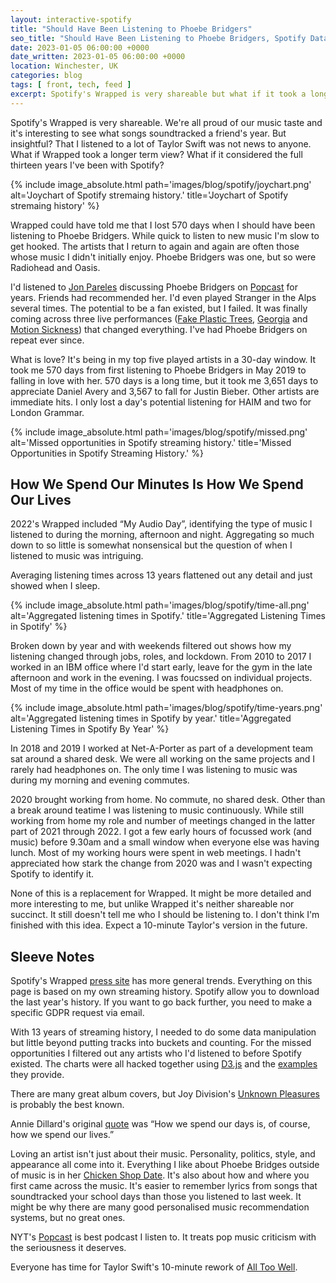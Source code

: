 ```yaml
---
layout: interactive-spotify
title: "Should Have Been Listening to Phoebe Bridgers"
seo_title: "Should Have Been Listening to Phoebe Bridgers, Spotify Data Visualisation | Darren Shaw, UK Software Developer"
date: 2023-01-05 06:00:00 +0000
date_written: 2023-01-05 06:00:00 +0000
location: Winchester, UK
categories: blog
tags: [ front, tech, feed ]
excerpt: Spotify's Wrapped is very shareable but what if it took a longer term view? What if it considered the full thirteen years I've been with Spotify?
---
```


Spotify's Wrapped is very shareable. We're all proud of our music taste and it's interesting to see what songs
soundtracked a friend's year. But insightful? That I listened to a lot of Taylor Swift was not news to anyone. What if
Wrapped took a longer term view? What if it considered the full thirteen years I've been with Spotify?

{% include image_absolute.html path='images/blog/spotify/joychart.png' alt='Joychart of Spotify stremaing history.'
title='Joychart of Spotify stremaing history' %}

Wrapped could have told me that I lost 570 days when I should have been listening to Phoebe Bridgers. While quick to
listen to new music I'm slow to get hooked. The artists that I return to again and again are often those whose music I
didn't initially enjoy. Phoebe Bridgers was one, but so were Radiohead and Oasis.

I'd listened to <a href='https://www.nytimes.com/by/jon-pareles'>Jon Pareles</a> discussing Phoebe Bridgers
on <a href='https://www.nytimes.com/column/popcast-pop-music-podcast'>Popcast</a> for years. Friends had recommended
her. I'd even played Stranger in the Alps several times. The potential to be a fan existed, but I failed. It was finally
coming across three live performances (<a href='https://www.youtube.com/watch?v=JKPaA3p3bJU'>Fake Plastic
Trees</a>, <a href='https://www.youtube.com/watch?v=opLWHUo6R64'>Georgia</a>
and <a href='https://www.youtube.com/watch?v=EgQQkQrPJ2I'>Motion Sickness</a>) that changed everything. I've had Phoebe
Bridgers on repeat ever since.

What is love? It's being in my top five played artists in a 30-day window. It took me 570 days from first listening to
Phoebe Bridgers in May 2019 to falling in love with her. 570 days is a long time, but it took me 3,651 days to
appreciate Daniel Avery and 3,567 to fall for Justin Bieber. Other artists are immediate hits. I only lost a day's
potential listening for HAIM and two for London Grammar.

{% include image_absolute.html path='images/blog/spotify/missed.png' alt='Missed opportunities in Spotify streaming
history.' title='Missed Opportunities in Spotify Streaming History.' %}

<h2>How We Spend Our Minutes Is How We Spend Our Lives</h2>

2022's Wrapped included “My Audio Day”, identifying the type of music I listened to during the morning, afternoon and
night. Aggregating so much down to so little is somewhat nonsensical but the question of when I listened to music was
intriguing.

Averaging listening times across 13 years flattened out any detail and just showed when I sleep.

{% include image_absolute.html path='images/blog/spotify/time-all.png' alt='Aggregated listening times in Spotify.'
title='Aggregated Listening Times in Spotify' %}

Broken down by year and with weekends filtered out shows how my listening changed through jobs, roles, and lockdown.
From 2010 to 2017 I worked in an IBM office where I'd start early, leave for the gym in the late afternoon and work in
the evening. I was foucssed on individual projects. Most of my time in the office would be spent with headphones on.

{% include image_absolute.html path='images/blog/spotify/time-years.png' alt='Aggregated listening times in Spotify by
year.' title='Aggregated Listening Times in Spotify By Year' %}

In 2018 and 2019 I worked at Net-A-Porter as part of a development team sat around a shared desk. We were all working on
the same projects and I rarely had headphones on. The only time I was listening to music was during my morning and
evening commutes.

2020 brought working from home. No commute, no shared desk. Other than a break around teatime I was listening to music
continuously. While still working from home my role and number of meetings changed in the latter part of 2021 through
2022. I got a few early hours of focussed work (and music) before 9.30am and a small window when everyone else was
having lunch. Most of my working hours were spent in web meetings. I hadn't appreciated how stark the change from 2020
was and I wasn't expecting Spotify to identify it.

None of this is a replacement for Wrapped. It might be more detailed and more interesting to me, but unlike Wrapped it's
neither shareable nor succinct. It still doesn't tell me who I should be listening to. I don't think I'm finished with
this idea. Expect a 10-minute Taylor's version in the future.

<h2>Sleeve Notes</h2>
Spotify's Wrapped <a href='https://newsroom.spotify.com/2022-wrapped/'>press site</a> has more general trends.
Everything on this page is based on my own streaming history. Spotify allow you to download the last year's history. If
you want to go back further, you need to make a specific GDPR request via email.

With 13 years of streaming history, I needed to do some data manipulation but little beyond putting tracks into buckets
and counting. For the missed opportunities I filtered out any artists who I'd listened to before Spotify existed. The
charts were all hacked together using <a href='https://d3js.org/'>D3.js</a> and
the <a href='https://observablehq.com/@d3/gallery'>examples</a> they provide.

There are many great album covers, but Joy
Division's <a href='https://en.wikipedia.org/wiki/Unknown_Pleasures#Artwork_and_packaging'>Unknown Pleasures</a> is
probably the best known.

Annie Dillard's original <a href='https://www.goodreads.com/quotes/530337-how-we-spend-our-days-is-of-course-how-we'>
quote</a> was “How we spend our days is, of course, how we spend our lives.”

Loving an artist isn't just about their music. Personality, politics, style, and appearance all come into it. Everything
I like about Phoebe Bridges outside of music is in her <a href='https://www.youtube.com/watch?v=qns6-3tLMK8'>Chicken
Shop Date</a>. It's also about how and where you first came across the music. It's easier to remember lyrics from songs
that soundtracked your school days than those you listened to last week. It might be why there are many good
personalised music recommendation systems, but no great ones.

NYT's <a href='https://www.nytimes.com/column/popcast-pop-music-podcast'>Popcast</a> is best podcast I listen to. It
treats pop music criticism with the seriousness it deserves.

Everyone has time for Taylor Swift's 10-minute rework of <a href='https://www.youtube.com/watch?v=sRxrwjOtIag'>All Too
Well</a>.